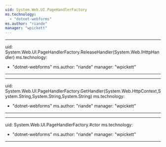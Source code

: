 ```yaml
---
uid: System.Web.UI.PageHandlerFactory
ms.technology: 
  - "dotnet-webforms"
ms.author: "riande"
manager: "wpickett"
---
```


---
uid: System.Web.UI.PageHandlerFactory.ReleaseHandler(System.Web.IHttpHandler)
ms.technology: 
  - "dotnet-webforms"
ms.author: "riande"
manager: "wpickett"
---

---
uid: System.Web.UI.PageHandlerFactory.GetHandler(System.Web.HttpContext,System.String,System.String,System.String)
ms.technology: 
  - "dotnet-webforms"
ms.author: "riande"
manager: "wpickett"
---

---
uid: System.Web.UI.PageHandlerFactory.#ctor
ms.technology: 
  - "dotnet-webforms"
ms.author: "riande"
manager: "wpickett"
---
